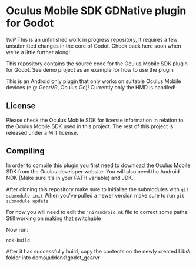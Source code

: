 # Oculus Mobile SDK GDNative plugin for Godot

*WIP* This is an unfinished work in progress repository, it requires a few unsubmitted changes in the core of Godot. Check back here soon when we're a little further along!

This repository contains the source code for the Oculus Mobile SDK plugin for Godot.
See demo project as an example for how to use the plugin

This is an Android only plugin that only works on suitable Oculus Mobile devices (e.g: GearVR, Oculus Go)!
Currently only the HMD is handled!

License
-------
Please check the Oculus Mobile SDK for license information in relation to the Oculus Mobile SDK used in this project.
The rest of this project is released under a MIT license.

Compiling
---------
In order to compile this plugin you first need to download the Oculus Mobile SDK from the Oculus developer website.
You will also need the Android NDK (Make sure it's in your PATH variable) and JDK.

After cloning this repository make sure to initialise the submodules with `git submodule init`
When you've pulled a newer version make sure to run `git submodule update`

For now you will need to edit the `jni/android.mk` file to correct some paths. Still working on making that switchable

Now run:
```
ndk-build
```

After it has successfully build, copy the contents on the newly created Libs\ folder into demo\addons\godot_gearvr

